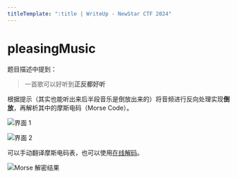 ```yaml
---
titleTemplate: ":title | WriteUp - NewStar CTF 2024"
---
```


# pleasingMusic

题目描述中提到：

> 一首歌可以好听到**正反都好听**

根据提示<span data-desc>（其实也能听出来后半段音乐是倒放出来的）</span>将音频进行反向处理实现**倒放**，再解析其中的摩斯电码（Morse Code）。

![界面 1](/assets/images/wp/2024/week1/pleasingmusic_1.png)

![界面 2](/assets/images/wp/2024/week1/pleasingmusic_2.png)

可以手动翻译摩斯电码表，也可以使用[在线解码](https://www.lddgo.net/encrypt/morse)。

![Morse 解密结果](/assets/images/wp/2024/week1/pleasingmusic_3.png)
